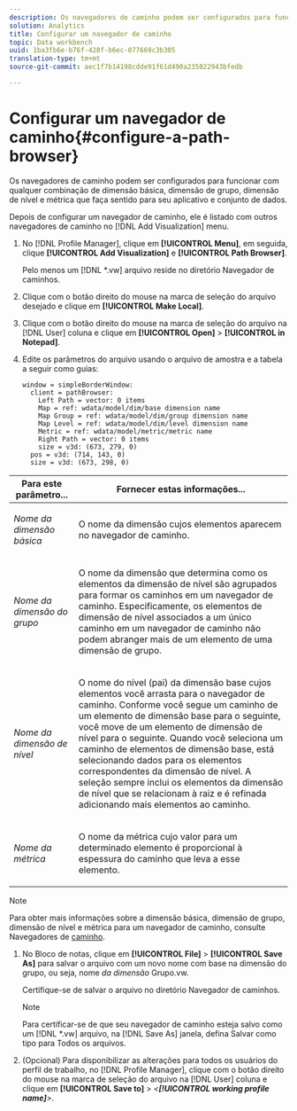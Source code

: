 ```yaml
---
description: Os navegadores de caminho podem ser configurados para funcionar com qualquer combinação de dimensão básica, dimensão de grupo, dimensão de nível e métrica que faça sentido para seu aplicativo e conjunto de dados.
solution: Analytics
title: Configurar um navegador de caminho
topic: Data workbench
uuid: 1ba3fb6e-b76f-428f-b6ec-077669c3b305
translation-type: tm+mt
source-git-commit: aec1f7b14198cdde91f61d490a235022943bfedb

---
```



# Configurar um navegador de caminho{#configure-a-path-browser}

Os navegadores de caminho podem ser configurados para funcionar com qualquer combinação de dimensão básica, dimensão de grupo, dimensão de nível e métrica que faça sentido para seu aplicativo e conjunto de dados.

Depois de configurar um navegador de caminho, ele é listado com outros navegadores de caminho no [!DNL Add Visualization] menu.

1. No [!DNL Profile Manager], clique em **[!UICONTROL Menu]**, em seguida, clique **[!UICONTROL Add Visualization]** e **[!UICONTROL Path Browser]**.

   Pelo menos um [!DNL *.vw] arquivo reside no diretório Navegador de caminhos.

1. Clique com o botão direito do mouse na marca de seleção do arquivo desejado e clique em **[!UICONTROL Make Local]**.
1. Clique com o botão direito do mouse na marca de seleção do arquivo na [!DNL User] coluna e clique em **[!UICONTROL Open]** > **[!UICONTROL in Notepad]**.
1. Edite os parâmetros do arquivo usando o arquivo de amostra e a tabela a seguir como guias:

   ```
   window = simpleBorderWindow: 
     client = pathBrowser: 
       Left Path = vector: 0 items
       Map = ref: wdata/model/dim/base dimension name
       Map Group = ref: wdata/model/dim/group dimension name
       Map Level = ref: wdata/model/dim/level dimension name
       Metric = ref: wdata/model/metric/metric name
       Right Path = vector: 0 items
       size = v3d: (673, 279, 0)
     pos = v3d: (714, 143, 0)
     size = v3d: (673, 298, 0)
   ```

<table id="table_1DCCB4B24B554B72A781B304B5EB155E"> 
 <thead> 
  <tr> 
   <th colname="col1" class="entry"> Para este parâmetro... </th> 
   <th colname="col2" class="entry"> Fornecer estas informações... </th> 
  </tr> 
 </thead>
 <tbody> 
  <tr> 
   <td colname="col1"> <p><i>Nome da dimensão básica</i> </p> </td> 
   <td colname="col2"> <p>O nome da dimensão cujos elementos aparecem no navegador de caminho. </p> </td> 
  </tr> 
  <tr> 
   <td colname="col1"> <p><i>Nome da dimensão do grupo</i> </p> </td> 
   <td colname="col2"> <p>O nome da dimensão que determina como os elementos da dimensão de nível são agrupados para formar os caminhos em um navegador de caminho. Especificamente, os elementos de dimensão de nível associados a um único caminho em um navegador de caminho não podem abranger mais de um elemento de uma dimensão de grupo. </p> </td> 
  </tr> 
  <tr> 
   <td colname="col1"> <p><i>Nome da dimensão de nível</i> </p> </td> 
   <td colname="col2"> <p>O nome do nível (pai) da dimensão base cujos elementos você arrasta para o navegador de caminho. Conforme você segue um caminho de um elemento de dimensão base para o seguinte, você move de um elemento de dimensão de nível para o seguinte. Quando você seleciona um caminho de elementos de dimensão base, está selecionando dados para os elementos correspondentes da dimensão de nível. A seleção sempre inclui os elementos da dimensão de nível que se relacionam à raiz e é refinada adicionando mais elementos ao caminho. </p> </td> 
  </tr> 
  <tr> 
   <td colname="col1"> <p><i>Nome da métrica</i> </p> </td> 
   <td colname="col2"> <p>O nome da métrica cujo valor para um determinado elemento é proporcional à espessura do caminho que leva a esse elemento. </p> </td> 
  </tr> 
 </tbody> 
</table>

>[!NOTE]
>
>Para obter mais informações sobre a dimensão básica, dimensão de grupo, dimensão de nível e métrica para um navegador de caminho, consulte Navegadores de [caminho](../../../home/c-get-started/c-analysis-vis/c-path-browsers/c-path-browsers.md#concept-f2e9fdafed6e49c2bd111ab425cd6e2b).

1. No Bloco de notas, clique em **[!UICONTROL File]** > **[!UICONTROL Save As]** para salvar o arquivo com um novo nome com base na dimensão do grupo, ou seja, nome *da dimensão* Grupo.vw.

   Certifique-se de salvar o arquivo no diretório Navegador de caminhos.

   >[!NOTE]
   >
   >Para certificar-se de que seu navegador de caminho esteja salvo como um [!DNL *.vw] arquivo, na [!DNL Save As] janela, defina Salvar como tipo para Todos os arquivos.

1. (Opcional) Para disponibilizar as alterações para todos os usuários do perfil de trabalho, no [!DNL Profile Manager], clique com o botão direito do mouse na marca de seleção do arquivo na [!DNL User] coluna e clique em **[!UICONTROL Save to]** > *&lt;**[!UICONTROL working profile name]**>*.
